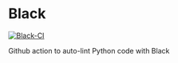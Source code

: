 # Black
[![Black-CI](https://github.com/ixxeL-actions/black/actions/workflows/black.yaml/badge.svg)](https://github.com/ixxeL-actions/black/actions/workflows/black.yaml)

Github action to auto-lint Python code with Black
